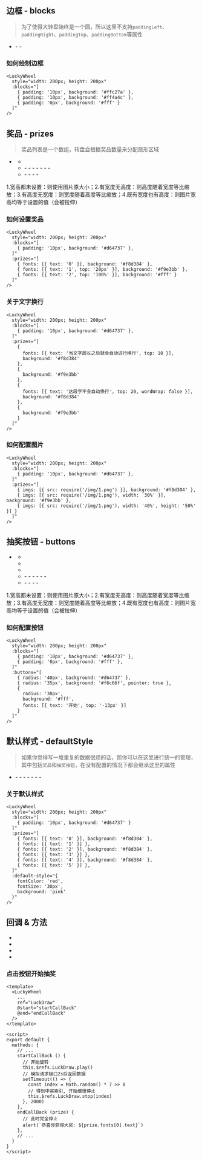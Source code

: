 
<Empty />

## 边框 - blocks

> 为了使得大转盘始终是一个圆，所以这里不支持`paddingLeft`、`paddingRight`、`paddingTop`、`paddingBottom`等属性

- <Describe name="blocks?: Array<object>" mean="" />
  - <Describe name="padding: string" mean="内边距" desc="边框必须是等宽的, 所以 padding 只能输入一个值" :isRequire="true" />
  - <Describe name="background: string" mean="背景颜色" desc="可填写16进制颜色哈希值或 rgba" :isRequire="true" />

### 如何绘制边框

<Exhibition>
  <template v-slot:code>
    <LuckyWheel
      style="width: 200px; height: 200px"
      :blocks="[
        { padding: '10px', background: '#ffc27a' },
        { padding: '10px', background: '#ff4a4c' },
        { padding: '0px', background: '#fff' }
      ]"
    />
  </template>
  <template v-slot:text>
    <li>第一个橘色的 block 的直径等于200px，等于父容器的宽</li>
    <li>第二个红色的 block：直径等于180px，因为第一个 block 的<code>padding</code>上下左右同时挤出10px</li>
    <li>第三个白色的 block：直径等于160px，因为第二个 block 的<code>padding</code>同样也挤出10px</li>
    <li>最后白色 block 挤出的部分就是奖品区域了</li>
  </template>
</Exhibition>

```vue
<LuckyWheel
  style="width: 200px; height: 200px"
  :blocks="[
    { padding: '10px', background: '#ffc27a' },
    { padding: '10px', background: '#ff4a4c' },
    { padding: '0px', background: '#fff' }
  ]"
/>
```

## 奖品 - prizes

> 奖品列表是一个数组，转盘会根据奖品数量来分配扇形区域

- <Describe name="prizes?: Array<object>" mean="奖品列表" />

  - <Describe name="background?: string" mean="扇形背景色" desc="可继承 defaultStyle 背景色，默认为 '#fff'" />

  - <Describe name="fonts?: Array<object>" mean="文字列表" />
    - <Describe name="text: string" mean="字体内容" desc="可以使用 \n 用来换行" :isRequire="true" />
    - <Describe name="top?: string" mean="距离顶部的高度" desc="书写格式为：20 | '20px' | '20%'，默认为 0" />
    - <Describe name="fontColor?: string" mean="字体颜色" desc="可继承 defaultStyle 字体颜色，默认为 '#000'" />
    - <Describe name="fontSize?: string" mean="字体大小(px)" desc="可继承 defaultStyle 字体大小，默认为 '22px'" />
    - <Describe name="fontStyle?: string" mean="字体样式" desc="可继承 defaultStyle 字体样式，默认为 'sans-serif'" />
    - <Describe name="lineHeight?: string" mean="字体行高" desc="默认等于字体大小" />
    - <Describe name="wordWrap?: boolean" mean="文字自动换行" desc="默认为 true 开启，关闭时可以使用 \n 换行" />

  - <Describe name="imgs?: Array<object>" mean="图片列表" />
    - <Describe name="src: string" mean="图片路径" :isRequire="true" />
    - <Describe name="top?: string" mean="距离顶部的高度" desc="可以写 20px 也可以是 20%，默认为 0" />
    - <Describe name="width?: string" mean="图片宽度" desc="关于图片宽高有四种可能" />
    - <Describe name="height?: string" mean="图片高度" desc="关于图片宽高有四种可能" />

1.宽高都未设置：则使用图片原大小；2.有宽度无高度：则高度随着宽度等比缩放；3.有高度无宽度：则宽度随着高度等比缩放；4.既有宽度也有高度：则图片宽高均等于设置的值（会被拉伸）

### 如何设置奖品

<Exhibition>
  <template v-slot:code>
    <LuckyWheel
      style="width: 200px; height: 200px"
      :blocks="[
        { padding: '10px', background: '#d64737' },
      ]"
      :prizes="[
        { fonts: [{ text: '0' }], background: '#f8d384' },
        { fonts: [{ text: '1', top: '20px' }], background: '#f9e3bb' },
        { fonts: [{ text: '2', top: '100%' }], background: '#fff' }
      ]"
    />
  </template>
  <template v-slot:text>
    <li>奖品区域为扇形，会平分整个大转盘并以顺时针方向绘制，建议配置不同的背景色方便区分</li>
    <li>文字默认以扇形的中线居中，会自动随着扇形的旋转而旋转</li>
    <li>2号扇形的top为100%，所以他的文字超出了原本的区域</li>
  </template>
</Exhibition>

```vue
<LuckyWheel
  style="width: 200px; height: 200px"
  :blocks="[
    { padding: '10px', background: '#d64737' },
  ]"
  :prizes="[
    { fonts: [{ text: '0' }], background: '#f8d384' },
    { fonts: [{ text: '1', top: '20px' }], background: '#f9e3bb' },
    { fonts: [{ text: '2', top: '100%' }], background: '#fff' }
  ]"
/>
```

### 关于文字换行

<Exhibition>
  <template v-slot:code>
    <LuckyWheel
      style="width: 200px; height: 200px"
      :blocks="[
        { padding: '10px', background: '#d64737' },
      ]"
      :prizes="[
        {
          fonts: [{ text: '当文字超长之后就会自动进行换行', top: 10 }],
          background: '#f8d384'
        },
        {
          background: '#f9e3bb'
        },
        {
          fonts: [{ text: '这段字不会自动换行', top: 20, wordWrap: false }],
          background: '#f8d384'
        },
        {
          background: '#f9e3bb'
        }
      ]"
    />
  </template>
  <template v-slot:text>
    <li>注意：<code>v3.0.1</code>的文字换行算法有问题，会出现吞字现象，升级即可解决该问题</li>
    <li>由于奖品是一个扇形区域，顶部的圆弧宽度计算困难，建议搭配<code>top</code>属性向下挤一部分</li>
    <li><code>wordWrap</code>属性用来控制该段文字是否换行，默认为 true，但等于 false 时依然可以使用<code>\n</code>来换行</li>
  </template>
</Exhibition>

```vue
<LuckyWheel
  style="width: 200px; height: 200px"
  :blocks="[
    { padding: '10px', background: '#d64737' },
  ]"
  :prizes="[
    {
      fonts: [{ text: '当文字超长之后就会自动进行换行', top: 10 }],
      background: '#f8d384'
    },
    {
      background: '#f9e3bb'
    },
    {
      fonts: [{ text: '这段字不会自动换行', top: 20, wordWrap: false }],
      background: '#f8d384'
    },
    {
      background: '#f9e3bb'
    }
  ]"
/>
```

### 如何配置图片

<Exhibition>
  <template v-slot:code>
    <LuckyWheel
      style="width: 200px; height: 200px"
      :blocks="[
        { padding: '10px', background: '#d64737' },
      ]"
      :prizes="[
        { imgs: [{ src: $withBase('/img/1.png') }], background: '#f8d384' },
        { imgs: [{ src: $withBase('/img/1.png'), width: '30%' }], background: '#f9e3bb' },
        { imgs: [{ src: $withBase('/img/1.png'), width: '40%', height: '50%' }] }
      ]"
    />
  </template>
  <template v-slot:text>
    <li>图片跟文字一样，会默认以扇形的中线居中</li>
    <li>0号扇形的图片因为没有设置宽度或高度限制，所以他显示了图片的原本大小</li>
    <li>1号扇形的图片只设置了宽度，那高度就会随着宽度进行等比缩放</li>
    <li>2号扇形的图片同时设置了宽度和高度，所以他被拉伸了</li>
  </template>
</Exhibition>

```vue
<LuckyWheel
  style="width: 200px; height: 200px"
  :blocks="[
    { padding: '10px', background: '#d64737' },
  ]"
  :prizes="[
    { imgs: [{ src: require('/img/1.png') }], background: '#f8d384' },
    { imgs: [{ src: require('/img/1.png'), width: '30%' }], background: '#f9e3bb' },
    { imgs: [{ src: require('/img/1.png'), width: '40%', height: '50%' }] }
  ]"
/>
```

## 抽奖按钮 - buttons

- <Describe name="buttons?: Array<object>" mean="抽奖按钮列表" />

  - <Describe name="radius?: string" mean="按钮半径" desc="" />
  - <Describe name="pointer?: boolean" mean="是否显示指针" desc="默认为 false" />
  - <Describe name="background?: string" mean="按钮背景色" desc="可继承 defaultStyle 背景色，默认为 '#fff'" />

  - <Describe name="fonts?: Array<object>" mean="文字列表" />
    - <Describe name="text: string" mean="字体内容" desc="可以使用 \n 用来换行" :isRequire="true" />
    - <Describe name="top?: string" mean="距离顶部的高度" desc="书写格式为：20 | '20px' | '20%'，默认为 0" />
    - <Describe name="fontColor?: string" mean="字体颜色" desc="可继承 defaultStyle 字体颜色，默认为 '#000'" />
    - <Describe name="fontSize?: string" mean="字体大小(px)" desc="可继承 defaultStyle 字体大小，默认为 '22px'" />
    - <Describe name="fontStyle?: string" mean="字体样式" desc="可继承 defaultStyle 字体样式，默认为 'sans-serif'" />
    - <Describe name="lineHeight?: string" mean="字体行高" desc="默认等于字体大小" />

  - <Describe name="imgs?: Array<object>" mean="图片列表" />
    - <Describe name="src: string" mean="图片路径" :isRequire="true" />
    - <Describe name="top?: string" mean="离圆心的距离" desc="可以写 20px 也可以是 20%，默认为 0" />
    - <Describe name="width?: string" mean="图片宽度" desc="关于图片宽高有四种可能" />
    - <Describe name="height?: string" mean="图片高度" desc="关于图片宽高有四种可能" />

1.宽高都未设置：则使用图片原大小；2.有宽度无高度：则高度随着宽度等比缩放；3.有高度无宽度：则宽度随着高度等比缩放；4.既有宽度也有高度：则图片宽高均等于设置的值（会被拉伸）

### 如何配置按钮

<Exhibition>
  <template v-slot:code>
    <LuckyWheel
      style="width: 200px; height: 200px"
      :blocks="[
        { padding: '10px', background: '#d64737' },
        { padding: '0px', background: '#fff' },
      ]"
      :buttons="[
        { radius: '40px', background: '#d64737' },
        { radius: '35px', background: '#f6c66f', pointer: true },
        {
          radius: '30px',
          background: '#fff',
          fonts: [{ text: '开始', top: '-13px' }]
        }
      ]"
    />
  </template>
  <template v-slot:text>
    <li><code>buttons</code>的绘制顺序为从上到下，所以要注意半径的大小，以免下面的按钮过大，把后面的按钮覆盖掉</li>
    <li><code>pointer</code>属性控制 item 是否显示指针，如果你想要一个炫酷的指针，那你可以通过引入 img 的方式来实现</li>
    <li>我通常建议你在最后一个按钮里面绘制文字或图片，来避免被覆盖掉</li>
  </template>
</Exhibition>

```vue
<LuckyWheel
  style="width: 200px; height: 200px"
  :blocks="[
    { padding: '10px', background: '#d64737' },
    { padding: '0px', background: '#fff' },
  ]"
  :buttons="[
    { radius: '40px', background: '#d64737' },
    { radius: '35px', background: '#f6c66f', pointer: true },
    {
      radius: '30px',
      background: '#fff',
      fonts: [{ text: '开始', top: '-13px' }]
    }
  ]"
/>
```

## 默认样式 - defaultStyle

> 如果你觉得写一堆重复的数据很烦的话，那你可以在这里进行统一的管理，其中包括`奖品`和`抽奖按钮`，在没有配置的情况下都会继承这里的属性

- <Describe name="default-style?: object" mean="格子默认样式" />
  - <Describe name="fontColor?: string" mean="字体颜色" desc="默认是 '#000' 黑色" />
  - <Describe name="fontSize?: string" mean="字体大小(px)" desc="默认是 '18px'" />
  - <Describe name="fontStyle?: string" mean="字体样式" desc="默认是 'sans-serif'" />
  - <Describe name="lineHeight?: string" mean="字体行高" desc="默认等于字体大小" />
  - <Describe name="textAlign?: string" mean="文字和图片的对其方式" desc="目前只能居中!" />
  - <Describe name="background?: string" mean="奖品区域背景颜色" desc="默认是 '#fff' 白色" />
  - <Describe name="wordWrap?: boolean" mean="文字自动换行" desc="默认为 true 开启，关闭时可以使用 \n 换行" />

### 关于默认样式

<Exhibition>
  <template v-slot:code>
    <LuckyWheel
      style="width: 200px; height: 200px"
      :blocks="[
        { padding: '10px', background: '#d64737' }
      ]"
      :prizes="[
        { fonts: [{ text: '0' }], background: '#f8d384' },
        { fonts: [{ text: '1' }] },
        { fonts: [{ text: '2' }], background: '#f8d384' },
        { fonts: [{ text: '3' }] },
        { fonts: [{ text: '4' }], background: '#f8d384' },
        { fonts: [{ text: '5' }] },
      ]"
      :default-style="{
        fontColor: 'red',
        fontSize: '30px',
        background: 'pink'
      }"
    />
  </template>
  <template v-slot:text>
    <li><code>textAlign</code>对其方式目前只支持 center</li>
    <li><code>background</code>属性只有在奖品区域没有配置背景色时才会生效，但是按钮的背景色不会继承这里，而是显示透明色</li>
  </template>
</Exhibition>

```vue
<LuckyWheel
  style="width: 200px; height: 200px"
  :blocks="[
    { padding: '10px', background: '#d64737' }
  ]"
  :prizes="[
    { fonts: [{ text: '0' }], background: '#f8d384' },
    { fonts: [{ text: '1' }] },
    { fonts: [{ text: '2' }], background: '#f8d384' },
    { fonts: [{ text: '3' }] },
    { fonts: [{ text: '4' }], background: '#f8d384' },
    { fonts: [{ text: '5' }] },
  ]"
  :default-style="{
    fontColor: 'red',
    fontSize: '30px',
    background: 'pink'
  }"
/>
```

## 回调 & 方法

- <Describe name="strat?: Function" mean="开始抽奖前" desc="当点击抽奖按钮时，触发该回调" />
- <Describe name="end?: Function" mean="抽奖结束后" desc="当九宫格完全停止时，触发该回调" />
- <Describe name="play()" mean="开始抽奖" desc="调用该方法时，游戏才会开始, 没有参数" />
- <Describe name="stop(index)" mean="缓慢停止抽奖" desc="调用该方法时，才会缓慢停止, 参数是中奖的索引" />

### 点击按钮开始抽奖

<Exhibition>
  <template v-slot:code>
    <demo-ymc-wheel />
  </template>
  <template v-slot:text>
    <p>正常的流程是：</p>
    <p>1. 当你点击抽奖按钮时触发<code>strat</code>回调函数，接下来你可以调用<code>play()</code>方法先让大转盘转起来，然后紧接着去请求接口拿数据，或是你自己随机一个index</p>
    <p>2. 当接口拿到<code>index</code>中奖索引之后，你就可以调用<code>stop(index)</code>方法了，此时大转盘会缓慢停止，当完全停止之后就会触发end回调函数</p>
    <p>3. 最后在<code>end</code>回调函数里面，得到中奖奖品的全部信息，你就可以在这里执行逻辑告诉用户他中奖了</p>
  </template>
</Exhibition>

```vue
<template>
  <LuckyWheel
    ...
    ref="LuckDraw"
    @start="startCallBack"
    @end="endCallBack"
  />
</template>

<script>
export default {
  methods: {
    // ...
    startCallBack () {
      // 开始旋转
      this.$refs.LuckDraw.play()
      // 模拟请求接口2s后返回数据
      setTimeout(() => {
        const index = Math.random() * 7 >> 0
        // 得到中奖索引, 开始缓慢停止
        this.$refs.LuckDraw.stop(index)
      }, 2000)
    },
    endCallBack (prize) {
      // 此时完全停止
      alert(`恭喜你获得大奖: ${prize.fonts[0].text}`)
    },
    // ...
  }
}
</script>
```
